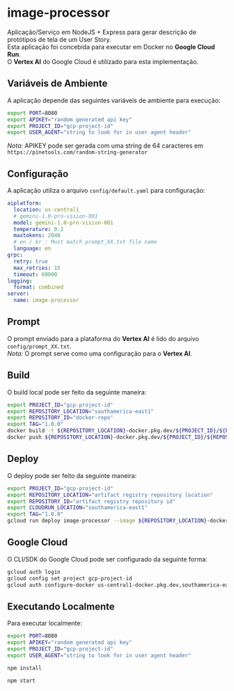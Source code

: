 # image-processor

Aplicação/Serviço em NodeJS + Express para gerar descrição de protótipos de tela de um User Story.  
Esta aplicação foi concebida para executar em Docker no **Google Cloud Run**.  
O **Vertex AI** do Google Cloud é utilizado para esta implementação.

## Variáveis de Ambiente

A aplicação depende das seguintes variáveis de ambiente para execução:

```bash
export PORT=8080
export APIKEY="random generated api key"
export PROJECT_ID="gcp-project-id"
export USER_AGENT="string to look for in user agent header"
```

*Nota:* APIKEY pode ser gerada com uma string de 64 caracteres em `https://pinetools.com/random-string-generator`

## Configuração

A aplicação utiliza o arquivo `config/default.yaml` para configuração:

```yaml
aiplatform:
  location: us-central1
  # gemini-1.0-pro-vision-001
  model: gemini-1.0-pro-vision-001
  temperature: 0.2
  maxtokens: 2048
  # en / br : Must match prompt_XX.txt file name
  language: en
grpc:
  retry: true
  max_retries: 15
  timeout: 60000
logging:
  format: combined
server:
  name: image-processor
```

## Prompt

O prompt enviado para a plataforma do **Vertex AI** é lido do arquivo `config/prompt_XX.txt`.  
*Nota:* O prompt serve como uma configuração para o **Vertex AI**.

## Build

O build local pode ser feito da seguinte maneira:

```bash
export PROJECT_ID="gcp-project-id"
export REPOSITORY_LOCATION="southamerica-east1"
export REPOSITORY_ID="docker-repo"
export TAG="1.0.0"
docker build -t ${REPOSITORY_LOCATION}-docker.pkg.dev/${PROJECT_ID}/${REPOSITORY_ID}/image-processor/image-processor:${TAG} .
docker push ${REPOSITORY_LOCATION}-docker.pkg.dev/${PROJECT_ID}/${REPOSITORY_ID}/image-processor/image-processor:${TAG}
```

## Deploy

O deploy pode ser feito da seguinte maneira:

```bash
export PROJECT_ID="gcp-project-id"
export REPOSITORY_LOCATION="artifact registry repository location"
export REPOSITORY_ID="artifact registry repository id"
export CLOUDRUN_LOCATION="southamerica-east1"
export TAG="1.0.0"
gcloud run deploy image-processor --image ${REPOSITORY_LOCATION}-docker.pkg.dev/${PROJECT_ID}/${REPOSITORY_ID}/image-processor/image-processor:${TAG} --region ${CLOUDRUN_LOCATION} --project ${PROJECT_ID} --allow-unauthenticated

```

## Google Cloud

O CLI/SDK do Google Cloud pode ser configurado da seguinte forma:

```bash
gcloud auth login
gcloud config set project gcp-project-id
gcloud auth configure-docker us-central1-docker.pkg.dev,southamerica-east1-docker.pkg.dev
```

## Executando Localmente

Para executar localmente:

```bash
export PORT=8080
export APIKEY="random generated api key"
export PROJECT_ID="gcp-project-id"
export USER_AGENT="string to look for in user agent header"

npm install

npm start
```